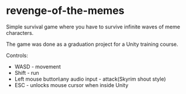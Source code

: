 # revenge-of-the-memes
Simple survival game where you have to survive infinite waves of meme characters.

The game was done as a graduation project for a Unity training course.

Controls:
- WASD - movement
- Shift - run
- Left mouse button\any audio input - attack(Skyrim shout style)
- ESC - unlocks mouse cursor when inside Unity
